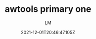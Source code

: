 ---
_id: 61a7df37d7c0bc912208668e
date: '2021-12-01T20:46:47.105Z'
date_iso: '2021-12-01'
author: LM
name: awtools primary one
title: awtools primary one
hex:
- F7DC05
- 3d98d3
- EC0B88
- 5e35b1
- f9791e
- 3dd378
- c6c6c6
- '444444'
colors:
- hex: '#F7DC05'
- hex: '#3d98d3'
- hex: '#EC0B88'
- hex: '#5e35b1'
- hex: '#f9791e'
- hex: '#3dd378'
- hex: '#c6c6c6'
- hex: '#444444'
summary: primary color from [awtools](https://github.com/awhstin/awtools/blob/2bf741d2393ce122f9dca09eb40066948efb6f95/R/colors.R#L4)
benchmark_images:
- name: distance matrix
  path: distance_matrix.png
- name: noticable matrix
  path: noticable_matrix.png
demo_images:
- name: bar chart
  path: ac_bar_chart.png
- name: donut chart
  path: ac_donut_chart.png
- name: line chart
  path: ac_line_chart.png
- name: scatter plot
  path: ac_scatter_chart.png

---